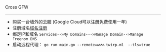 Cross GFW
***

* 购买一台墙外的云服 (Google Cloud可以注册免费使用一年)
* 注册域名[域名注册](https://www.freenom.com/)
* 绑定IP和域名  `Services-->My Domains--->Manage Domain-->Manage Freenom DNS`
* 启动远程代理： `go run main.go --remote=www.twirp.ml  --tls=true`



